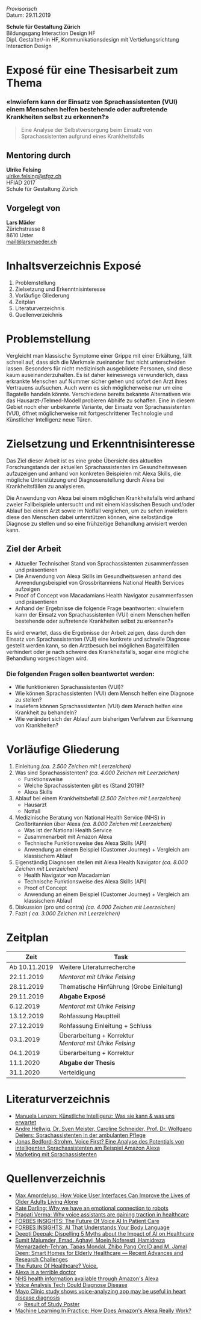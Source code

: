 *Provisorisch*<br>
Datum: 29.11.2019

**Schule für Gestaltung Zürich** <br>
Bildungsgang Interaction Design HF <br>
Dipl. Gestalter/-in HF, Kommunikationsdesign mit Vertiefungsrichtung Interaction Design

# Exposé für eine Thesisarbeit zum Thema

### «Inwiefern kann der Einsatz von Sprachassistenten (VUI) einem Menschen helfen bestehende oder auftretende Krankheiten selbst zu erkennen?»

> Eine Analyse der Selbstversorgung beim Einsatz von Sprachassistenten aufgrund eines Krankheitsfalls

## Mentoring durch 

**Ulrike Felsing**<br>
ulrike.felsing@sfgz.ch<br>
HFIAD 2017<br>
Schule für Gestaltung Zürich

## Vorgelegt von
 
**Lars Mäder**<br>
Zürichstrasse 8<br>
8610 Uster<br>
mail@larsmaeder.ch<br>

# Inhaltsverzeichnis Exposé

1. Problemstellung
2. Zielsetzung und Erkenntnisinteresse
5. Vorläufige Gliederung
6. Zeitplan
7. Literaturverzeichnis
8. Quellenverzeichnis

# Problemstellung

Vergleicht man klassische Symptome einer Grippe mit einer Erkältung, fällt schnell auf, dass sich die Merkmale zueinander fast nicht unterscheiden lassen. Besonders für nicht medizinisch ausgebildete Personen, sind diese kaum auseinanderzuhalten. Es ist daher keineswegs verwunderlich, dass erkrankte Menschen auf Nummer sicher gehen und sofort den Arzt ihres Vertrauens aufsuchen. Auch wenn es sich möglicherweise nur um eine Bagatelle handeln könnte. Verschiedene bereits bekannte Alternativen wie das Hausarzt-/Telmed-Modell probieren Abhilfe zu schaffen. Eine in diesem Gebiet noch eher unbekannte Variante, der Einsatz von Sprachassistenten (VUI), öffnet möglicherweise mit fortgeschrittener Technologie und Künstlicher Intelligenz neue Türen.  

# Zielsetzung und Erkenntnisinteresse

Das Ziel dieser Arbeit ist es eine grobe Übersicht des aktuellen Forschungstands der aktuellen Sprachassistenten im Gesundheitswesen aufzuzeigen und anhand von konkreten Beispielen mit Alexa Skills, die mögliche Unterstützung und Diagnosenstellung durch Alexa bei Krankheitsfällen zu analysieren.

Die Anwendung von Alexa bei einem möglichen Krankheitsfalls wird anhand zweier Fallbeispiele untersucht und mit einem klassischen Besuch und/oder Ablauf bei einem Arzt sowie im Notfall verglichen, um zu sehen inwiefern diese den Menschen dabei unterstützen können, eine selbständige Diagnose zu stellen und so eine frühzeitige Behandlung anvisiert werden kann.

## Ziel der Arbeit

* Aktueller Technischer Stand von Sprachassistenten zusammenfassen und präsentieren
* Die Anwendung von Alexa Skills im Gesundheitswesen anhand des Anwendungsbeispiel von Grossbritanniens National Health Services aufzeigen
* Proof of Concept von Macadamians Health Navigator zusammenfassen und präsentieren
* Anhand der Ergebnisse die folgende Frage beantworten: 
«Inwiefern kann der Einsatz von Sprachassistenten (VUI) einem Menschen helfen bestehende oder auftretende Krankheiten selbst zu erkennen?»

Es wird erwartet, dass die Ergebnisse der Arbeit zeigen, dass durch den Einsatz von Sprachassistenten (VUI) eine konkrete und schnelle Diagnose gestellt werden kann, so den Arztbesuch bei möglichen Bagatellfällen verhindert oder je nach schwere des Krankheitsfalls, sogar eine mögliche Behandlung vorgeschlagen wird. 

### Die folgenden Fragen sollen beantwortet werden:

* Wie funktionieren Sprachassistenten (VUI)?
* Wie können Sprachassistenten (VUI) dem Mensch helfen eine Diagnose zu stellen?
* Inwiefern können Sprachassistenten (VUI) dem Mensch helfen eine Krankheit zu behandeln?
* Wie verändert sich der Ablauf zum bisherigen Verfahren zur Erkennung von Krankheiten?

# Vorläufige Gliederung

1.  Einleitung *(ca. 2.500 Zeichen mit Leerzeichen)*
2.  Was sind Sprachassistenten? *(ca. 4.000 Zeichen mit Leerzeichen)*
    * Funktionsweise
    * Welche Sprachassistenten gibt es (Stand 2019)? 
    * Alexa Skills
3.  Ablauf bei einem Krankheitsbefall *(2.500 Zeichen mit Leerzeichen)*
    * Hausarzt
    * Notfall
3.  Medizinische Beratung von National Health Service (NHS) in Großbritannien über Alexa *(ca. 8.000 Zeichen mit Leerzeichen)*
    * Was ist der National Health Service
    * Zusammenarbeit mit Amazon Alexa
    * Technische Funktionsweise des Alexa Skills (API)
    * Anwendung an einem Beispiel (Customer Journey) + Vergleich am klassischem Ablauf
4.  Eigenständig Diagnosen stellen mit Alexa Health Navigator *(ca. 8.000 Zeichen mit Leerzeichen)*
    * Health Navigator von Macadamian
    * Technische Funktionsweise des Alexa Skills (API)
    * Proof of Concept 
    * Anwendung an einem Beispiel (Customer Journey) + Vergleich am klassischem Ablauf
5.  Diskussion (pro und contra) *(ca. 4.000 Zeichen mit Leerzeichen)*
6.  Fazit *( ca. 3.000 Zeichen mit Leerzeichen)*

# Zeitplan

| Zeit          | Task                                                         |
|---------------|--------------------------------------------------------------|
| Ab 10.11.2019 | Weitere Literaturrecherche                                   |
| 22.11.2019    | *Mentorat mit Ulrike Felsing*                                |
| 28.11.2019    | Thematische Hinführung (Grobe Einleitung)                    |
| 29.11.2019    | **Abgabe Exposé**                                            |
| 6.12.2019     | *Mentorat mit Ulrike Felsing*                                |
| 13.12.2019    | Rohfassung Hauptteil                                         |
| 27.12.2019    | Rohfassung Einleitung + Schluss                              |
| 03.1.2019     | Überarbeitung + Korrektur <br> *Mentorat mit Ulrike Felsing* |
| 04.1.2019     | Überarbeitung + Korrektur                                    |
| 11.1.2020     | **Abgabe der Thesis**                                        |
| 31.1.2020     | Verteidigung                                                 |

# Literaturverzeichnis

* [Manuela Lenzen: Künstliche Intelligenz: Was sie kann & was uns erwartet](https://books.google.ch/books/about/K%C3%BCnstliche_Intelligenz.html?id=-7VGDwAAQBAJ&printsec=frontcover&source=kp_read_button&redir_esc=y#v=onepage&q&f=false)
* [Andre Hellwig, Dr. Sven Meister, Caroline Schneider, Prof. Dr. Wolfgang Deiters: Sprachassistenten in der ambulanten Pflege](https://www.researchgate.net/profile/Denny_Paulicke/publication/325697989_Aufgeschlossenheit_und_Fortbildungsinteresse_von_PflegeschulerInnen_zu_technischen_und_digitalen_Assistenzsystemen_Ergebnisse_einer_Onlineerhebung/links/5b1ebcb4aca272277fa6ff60/Aufgeschlossenheit-und-Fortbildungsinteresse-von-PflegeschuelerInnen-zu-technischen-und-digitalen-Assistenzsystemen-Ergebnisse-einer-Onlineerhebung.pdf#page=80)
* [Jonas Bedford-Strohm, Voice First? Eine Analyse des Potentials von intelligenten Sprachassistenten am Beispiel Amazon Alexa](https://www.nomos-elibrary.de/10.5771/0010-3497-2017-4-485/voice-first-eine-analyse-des-potentials-von-intelligenten-sprachassistenten-am-beispiel-amazon-alexa-jahrgang-50-2017-heft-4)
* [Marketing mit Sprachassistenten](https://www.springer.com/gp/book/9783658256494)

# Quellenverzeichnis

* [Max Amordeluso: How Voice User Interfaces Can Improve the Lives of Older Adults Living Alone](https://www.linkedin.com/pulse/alexa-elderly-how-voice-user-interfaces-can-improve-max-amordeluso)
* [Kate Darling: Why we have an emotional connection to robots](https://www.ted.com/talks/kate_darling_why_we_have_an_emotional_connection_to_robots)
* [Pragati Verma: Why voice assistants are gaining traction in healthcare](https://samsungnext.com/whats-next/voice-assistants-ai-healthcare/)
* [FORBES INSIGHTS: The Future Of Voice AI In Patient Care](https://www.forbes.com/sites/insights-intelai/2019/02/11/the-future-of-voice-ai-in-patient-care/#207c9616309c)
* [FORBES INSIGHTS: AI That Understands Your Body Language](https://www.forbes.com/sites/insights-intelai/2019/02/11/ai-that-understands-your-body-language/#87d54e84055f)
* [Deepti Deepak: Dispelling 5 Myths about the Impact of AI on Healthcare](https://medium.com/voice-tech-podcast/dispelling-5-myths-about-the-impact-of-ai-on-healthcare-how-voice-technology-is-revolutionizing-1b5a8138f170)
* [Sumit Majumder,  Emad. Aghayi,  Moein Noferesti,  Hamidreza Memarzadeh-Tehran,  Tapas Mondal,  Zhibo Pang OrcID and  M. Jamal Deen: Smart Homes for Elderly Healthcare — Recent Advances and Research Challenges](https://www.mdpi.com/1424-8220/17/11/2496/htm)
* [The Future Of Healthcare? Voice.](https://www.healthitoutcomes.com/doc/the-future-of-healthcare-voice-0001)
* [Alexa is a terrible doctor](https://qz.com/1323940/alexa-is-a-terrible-doctor/)
* [NHS health information available through Amazon's Alexa](https://www.gov.uk/government/news/nhs-health-information-available-through-amazon-s-alexa)
* [Voice Analysis Tech Could Diagnose Disease](https://www.technologyreview.com/s/603200/voice-analysis-tech-could-diagnose-disease/)
* [Mayo Clinic study shows voice-analyzing app may be useful in heart disease diagnosis](https://www.mobihealthnews.com/content/mayo-clinic-study-shows-voice-analyzing-app-may-be-useful-heart-disease-diagnosis)
    * [Result of Study Poster](https://pr.blonde20.com/wp-content/uploads/2016/11/Beyond-Verbal-and-Mayo-Clinic-CAD-Poster.jpg)
* [Machine Learning In Practice: How Does Amazon's Alexa Really Work?](https://www.forbes.com/sites/bernardmarr/2018/10/05/how-does-amazons-alexa-really-work/#a29b55a1937f)
